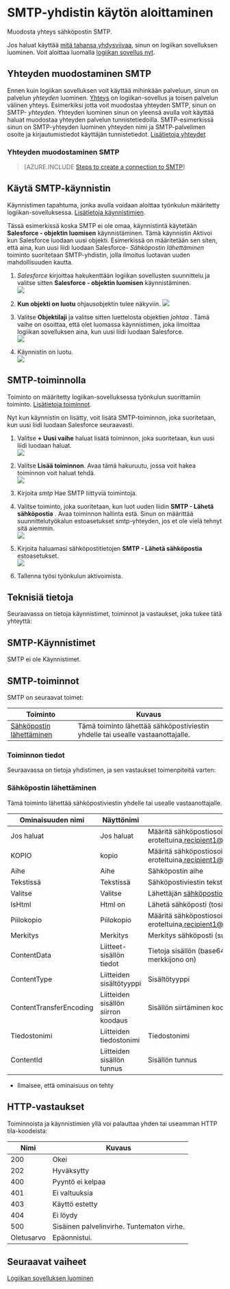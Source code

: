 <properties
pageTitle="SMTP | Microsoft Azure"
description="Luo logiikan sovelluksia Azure-sovelluksen-palvelun kanssa. Muodosta yhteys sähköpostin SMTP."
services="logic-apps"   
documentationCenter=".net,nodejs,java"  
authors="msftman"   
manager="erikre"    
editor=""
tags="connectors" />

<tags
ms.service="app-service-logic"
ms.devlang="multiple"
ms.topic="article"
ms.tgt_pltfrm="na"
ms.workload="integration"
ms.date="07/15/2016"
ms.author="deonhe"/>

# <a name="get-started-with-the-smtp-connector"></a>SMTP-yhdistin käytön aloittaminen

Muodosta yhteys sähköpostin SMTP.

Jos haluat käyttää [mitä tahansa yhdysviivaa](./apis-list.md), sinun on logiikan sovelluksen luominen. Voit aloittaa luomalla [logiikan sovellus nyt](../app-service-logic/app-service-logic-create-a-logic-app.md).

## <a name="connect-to-smtp"></a>Yhteyden muodostaminen SMTP

Ennen kuin logiikan sovelluksen voit käyttää mihinkään palveluun, sinun on palvelun *yhteyden* luominen. [Yhteys](./connectors-overview.md) on logiikan-sovellus ja toisen palvelun välinen yhteys. Esimerkiksi jotta voit muodostaa yhteyden SMTP, sinun on SMTP- *yhteyden*. Yhteyden luominen sinun on yleensä avulla voit käyttää haluat muodostaa yhteyden palvelun tunnistetiedoilla. SMTP-esimerkissä sinun on SMTP-yhteyden luominen yhteyden nimi ja SMTP-palvelimen osoite ja kirjautumistiedot käyttäjän tunnistetiedot. [Lisätietoja yhteydet]()  

### <a name="create-a-connection-to-smtp"></a>Yhteyden muodostaminen SMTP

>[AZURE.INCLUDE [Steps to create a connection to SMTP](../../includes/connectors-create-api-smtp.md)]

## <a name="use-an-smtp-trigger"></a>Käytä SMTP-käynnistin

Käynnistimen tapahtuma, jonka avulla voidaan aloittaa työnkulun määritetty logiikan-sovelluksessa. [Lisätietoja käynnistimien](../app-service-logic/app-service-logic-what-are-logic-apps.md#logic-app-concepts).

Tässä esimerkissä koska SMTP ei ole omaa, käynnistintä käytetään **Salesforce - objektin luomisen** käynnistäminen. Tämä käynnistin Aktivoi kun Salesforce luodaan uusi objekti. Esimerkissä on määritetään sen siten, että aina, kun uusi liidi luodaan Salesforce- *Sähköpostin lähettäminen* toiminto suoritetaan SMTP-yhdistin, jolla ilmoitus luotavan uuden mahdollisuuden kautta.

1. *Salesforce* kirjoittaa hakukenttään logiikan sovellusten suunnittelu ja valitse sitten **Salesforce - objektin luomisen** käynnistäminen.  
 ![](../../includes/media/connectors-create-api-salesforce/trigger-1.png)  

2. **Kun objekti on luotu** ohjausobjektin tulee näkyviin.
 ![](../../includes/media/connectors-create-api-salesforce/trigger-2.png)  

3. Valitse **Objektilaji** ja valitse sitten luettelosta objektien *johtaa* . Tämä vaihe on osoittaa, että olet luomassa käynnistimen, joka ilmoittaa logiikan sovelluksen aina, kun uusi liidi luodaan Salesforce.  
 ![](../../includes/media/connectors-create-api-salesforce/trigger3.png)  

4. Käynnistin on luotu.  
 ![](../../includes/media/connectors-create-api-salesforce/trigger-4.png)  

## <a name="use-an-smtp-action"></a>SMTP-toiminnolla

Toiminto on määritetty logiikan-sovelluksessa työnkulun suorittamiin toiminto. [Lisätietoja toiminnot](../app-service-logic/app-service-logic-what-are-logic-apps.md#logic-app-concepts).

Nyt kun käynnistin on lisätty, voit lisätä SMTP-toiminnon, joka suoritetaan, kun uusi liidi luodaan Salesforce seuraavasti.

1. Valitse **+ Uusi vaihe** haluat lisätä toiminnon, joka suoritetaan, kun uusi liidi luodaan haluat.  
 ![](../../includes/media/connectors-create-api-salesforce/trigger4.png)  

2. Valitse **Lisää toiminnon**. Avaa tämä hakuruutu, jossa voit hakea toiminnon voit haluat tehdä.  
 ![](../../includes/media/connectors-create-api-smtp/using-smtp-action-2.png)  

3. Kirjoita *smtp* Hae SMTP liittyviä toimintoja.  

4. Valitse toiminto, joka suoritetaan, kun luot uuden liidin **SMTP - Lähetä sähköpostia** . Avaa toiminnon hallinta estä. Sinun on määrittää suunnittelutyökalun estoasetukset smtp-yhteyden, jos et ole vielä tehnyt sitä aiemmin.  
 ![](../../includes/media/connectors-create-api-smtp/smtp-2.png)    

5. Kirjoita haluamasi sähköpostitietojen **SMTP - Lähetä sähköpostia** estoasetukset.  
 ![](../../includes/media/connectors-create-api-smtp/using-smtp-action-4.PNG)  

6. Tallenna työsi työnkulun aktivoimista.  

## <a name="technical-details"></a>Teknisiä tietoja

Seuraavassa on tietoja käynnistimet, toiminnot ja vastaukset, joka tukee tätä yhteyttä:

## <a name="smtp-triggers"></a>SMTP-Käynnistimet

SMTP ei ole Käynnistimet. 

## <a name="smtp-actions"></a>SMTP-toiminnot

SMTP on seuraavat toimet:


|Toiminto|Kuvaus|
|--- | ---|
|[Sähköpostin lähettäminen](connectors-create-api-smtp.md#send-email)|Tämä toiminto lähettää sähköpostiviestin yhdelle tai usealle vastaanottajalle.|

### <a name="action-details"></a>Toiminnon tiedot

Seuraavassa on tietoja yhdistimen, ja sen vastaukset toimenpiteitä varten:


### <a name="send-email"></a>Sähköpostin lähettäminen
Tämä toiminto lähettää sähköpostiviestin yhdelle tai usealle vastaanottajalle. 


|Ominaisuuden nimi| Näyttönimi|Kuvaus|
| ---|---|---|
|Jos haluat|Jos haluat|Määritä sähköpostiosoitteet puolipisteellä eroteltuina,recipient1@domain.com;recipient2@domain.com|
|KOPIO|kopio|Määritä sähköpostiosoitteet puolipisteellä eroteltuina,recipient1@domain.com;recipient2@domain.com|
|Aihe|Aihe|Sähköpostin aihe|
|Tekstissä|Tekstissä|Sähköpostiviestin teksti|
|Valitse|Valitse|Lähettäjän sähköpostiosoitesender@domain.com|
|IsHtml|Html on|Lähetä sähköposti (tosi tai EPÄTOSI) HTML-muodossa|
|Piilokopio|Piilokopio|Määritä sähköpostiosoitteet puolipisteellä eroteltuina,recipient1@domain.com;recipient2@domain.com|
|Merkitys|Merkitys|Merkitys sähköposti (suuri, Normaali tai pieni)|
|ContentData|Liitteet-sisällön tiedot|Tietoja sisällön (base64 koodattu virtaa ja nimellä-merkkijono on)|
|ContentType|Liitteiden sisältötyyppi|Sisältötyyppi|
|ContentTransferEncoding|Liitteiden sisällön siirron koodaus|Sisällön siirtäminen koodauksen (base64 tai ei mitään)|
|Tiedostonimi|Liitteiden tiedostonimi|Tiedostonimi|
|ContentId|Liitteiden sisällön tunnus|Sisällön tunnus|

* Ilmaisee, että ominaisuus on tehty


## <a name="http-responses"></a>HTTP-vastaukset

Toiminnoista ja käynnistimien yllä voi palauttaa yhden tai useamman HTTP tila-koodeista: 

|Nimi|Kuvaus|
|---|---|
|200|Okei|
|202|Hyväksytty|
|400|Pyyntö ei kelpaa|
|401|Ei valtuuksia|
|403|Käyttö estetty|
|404|Ei löydy|
|500|Sisäinen palvelinvirhe. Tuntematon virhe.|
|Oletusarvo|Epäonnistui.|

## <a name="next-steps"></a>Seuraavat vaiheet
[Logiikan sovelluksen luominen](../app-service-logic/app-service-logic-create-a-logic-app.md)